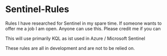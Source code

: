 # Sentinel-Rules
Rules I have researched for Sentinel in my spare time. If someone wants to offer me a job I am open. Anyone can use this. Please credit me if you can

This will use primarily KQL as ist used in Azure / Microsoft Sentinel


These rules are all in development and are not to be relied on. 
